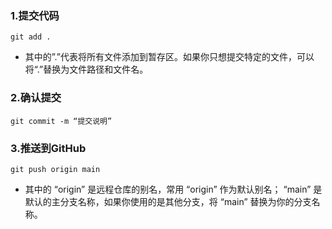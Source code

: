 ### 1.提交代码
`git add .`
- 其中的”.”代表将所有文件添加到暂存区。如果你只想提交特定的文件，可以将“.”替换为文件路径和文件名。
### 2.确认提交
`git commit -m “提交说明”`
### 3.推送到GitHub
`git push origin main`
- 其中的 “origin” 是远程仓库的别名，常用 “origin” 作为默认别名； “main” 是默认的主分支名称，如果你使用的是其他分支，将 “main” 替换为你的分支名称。
